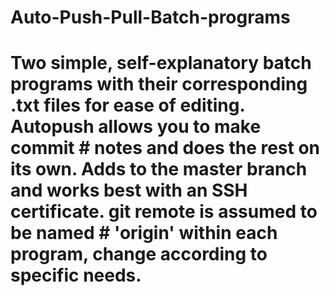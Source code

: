 # Auto-Push-Pull-Batch-programs
# Two simple, self-explanatory batch programs with their corresponding .txt files for ease of editing. Autopush allows you to make commit # notes and does the rest on its own.  Adds to the master branch and works best with an SSH certificate. git remote is assumed to be named # 'origin' within each program, change according to specific needs.
